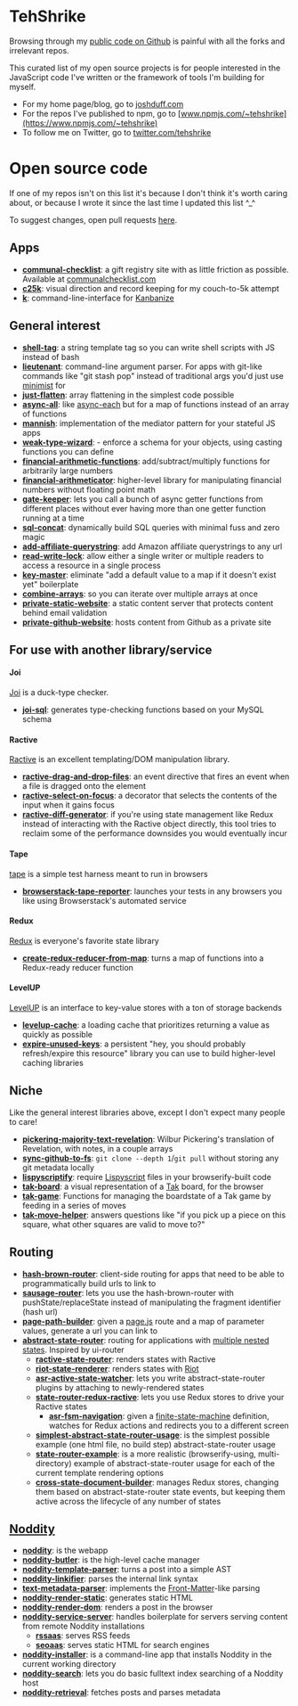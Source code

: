 # TehShrike

Browsing through my [public code on Github](https://github.com/TehShrike?tab=repositories) is painful with all the forks and irrelevant repos.

This curated list of my open source projects is for people interested in the JavaScript code I've written or the framework of tools I'm building for myself.

- For my home page/blog, go to [joshduff.com](http://joshduff.com/)
- For the repos I've published to npm, go to [www.npmjs.com/~tehshrike](https://www.npmjs.com/~tehshrike)
- To follow me on Twitter, go to [twitter.com/tehshrike](https://twitter.com/tehshrike)

# Open source code

If one of my repos isn't on this list it's because I don't think it's worth caring about, or because I wrote it since the last time I updated this list ^_^

To suggest changes, open pull requests [here](https://github.com/TehShrike/tehshrike.github.io/blob/master/index.md).

## Apps

- **[communal-checklist](https://github.com/TehShrike/communal-checklist)**: a gift registry site with as little friction as possible.  Available at [communalchecklist.com](http://communalchecklist.com/)
- **[c25k](https://github.com/TehShrike/c25k)**: visual direction and record keeping for my couch-to-5k attempt
- **[k](https://github.com/TehShrike/k)**: command-line-interface for [Kanbanize](https://kanbanize.com/)

## General interest

- **[shell-tag](https://github.com/TehShrike/shell-tag)**: a string template tag so you can write shell scripts with JS instead of bash
- **[lieutenant](https://github.com/TehShrike/lieutenant)**: command-line argument parser.  For apps with git-like commands like "git stash pop" instead of traditional args you'd just use [minimist](https://github.com/substack/minimist) for
- **[just-flatten](https://github.com/TehShrike/just-flatten)**: array flattening in the simplest code possible
- **[async-all](https://github.com/TehShrike/async-all)**: like [async-each](https://github.com/paulmillr/async-each) but for a map of functions instead of an array of functions
- **[mannish](https://github.com/TehShrike/mannish)**: implementation of the mediator pattern for your stateful JS apps
- **[weak-type-wizard](https://github.com/TehShrike/weak-type-wizard)**: - enforce a schema for your objects, using casting functions you can define
- **[financial-arithmetic-functions](https://github.com/TehShrike/financial-arithmetic-functions)**: add/subtract/multiply functions for arbitrarily large numbers
- **[financial-arithmeticator](https://github.com/TehShrike/financial-arithmeticator)**: higher-level library for manipulating financial numbers without floating point math
- **[gate-keeper](https://github.com/TehShrike/gate-keeper)**: lets you call a bunch of async getter functions from different places without ever having more than one getter function running at a time
- **[sql-concat](https://github.com/TehShrike/sql-concat)**: dynamically build SQL queries with minimal fuss and zero magic
- **[add-affiliate-querystring](https://github.com/TehShrike/add-affiliate-querystring)**: add Amazon affiliate querystrings to any url
- **[read-write-lock](https://github.com/TehShrike/read-write-lock)**: allow either a single writer or multiple readers to access a resource in a single process
- **[key-master](https://github.com/TehShrike/key-master)**: eliminate "add a default value to a map if it doesn't exist yet" boilerplate
- **[combine-arrays](https://github.com/TehShrike/combine-arrays)**: so you can iterate over multiple arrays at once
- **[private-static-website](https://github.com/TehShrike/private-static-website)**: a static content server that protects content behind email validation
- **[private-github-website](https://github.com/TehShrike/private-github-website)**: hosts content from Github as a private site

## For use with another library/service

#### Joi

[Joi](https://github.com/hapijs/joi) is a duck-type checker.

- **[joi-sql](https://github.com/TehShrike/joi-sql)**: generates type-checking functions based on your MySQL schema

#### Ractive

[Ractive](http://www.ractivejs.org/) is an excellent templating/DOM manipulation library.

- **[ractive-drag-and-drop-files](https://github.com/TehShrike/ractive-drag-and-drop-files)**: an event directive that fires an event when a file is dragged onto the element
- **[ractive-select-on-focus](https://github.com/TehShrike/ractive-select-on-focus)**: a decorator that selects the contents of the input when it gains focus
- **[ractive-diff-generator](https://github.com/TehShrike/ractive-diff-generator)**: if you're using state management like Redux instead of interacting with the Ractive object directly, this tool tries to reclaim some of the performance downsides you would eventually incur

#### Tape

[tape](https://github.com/substack/tape) is a simple test harness meant to run in browsers

- **[browserstack-tape-reporter](https://github.com/TehShrike/browserstack-tape-reporter)**: launches your tests in any browsers you like using Browserstack's automated service

#### Redux

[Redux](http://redux.js.org/) is everyone's favorite state library

- **[create-redux-reducer-from-map](https://github.com/TehShrike/create-redux-reducer-from-map)**: turns a map of functions into a Redux-ready reducer function

#### LevelUP

[LevelUP](https://github.com/Level/levelup) is an interface to key-value stores with a ton of storage backends

- **[levelup-cache](https://github.com/TehShrike/levelup-cache)**: a loading cache that prioritizes returning a value as quickly as possible
- **[expire-unused-keys](https://github.com/TehShrike/expire-unused-keys)**: a persistent "hey, you should probably refresh/expire this resource" library you can use to build higher-level caching libraries


## Niche

Like the general interest libraries above, except I don't expect many people to care!

- **[pickering-majority-text-revelation](https://github.com/TehShrike/pickering-majority-text-revelation)**: Wilbur Pickering's translation of Revelation, with notes, in a couple arrays
- **[sync-github-to-fs](https://github.com/TehShrike/sync-github-to-fs)**: `git clone --depth 1`/`git pull` without storing any git metadata locally
- **[lispyscriptify](https://github.com/TehShrike/lispyscriptify)**: require [Lispyscript](http://lispyscript.com/) files in your browserify-built code
- **[tak-board](https://github.com/TehShrike/tak-board)**: a visual representation of a [Tak](http://cheapass.com/tak/) board, for the browser
- **[tak-game](https://github.com/TehShrike/tak-game)**: Functions for managing the boardstate of a Tak game by feeding in a series of moves
- **[tak-move-helper](https://github.com/TehShrike/tak-move-helper)**: answers questions like "if you pick up a piece on this square, what other squares are valid to move to?"

## Routing

- **[hash-brown-router](https://github.com/TehShrike/hash-brown-router)**: client-side routing for apps that need to be able to programmatically build urls to link to
- **[sausage-router](https://github.com/TehShrike/sausage-router)**: lets you use the hash-brown-router with pushState/replaceState instead of manipulating the fragment identifier (hash url)
- **[page-path-builder](https://github.com/TehShrike/page-path-builder)**: given a [page.js](https://github.com/visionmedia/page.js) route and a map of parameter values, generate a url you can link to
- **[abstract-state-router](https://github.com/TehShrike/abstract-state-router)**: routing for applications with [multiple nested states](http://joshduff.com/#!/post/2015-06-why-you-need-a-state-router.md).  Inspired by ui-router
  - **[ractive-state-router](https://github.com/TehShrike/ractive-state-router)**: renders states with Ractive
  - **[riot-state-renderer](https://github.com/TehShrike/riot-state-renderer)**: renders states with [Riot](http://riotjs.com/)
  - **[asr-active-state-watcher](https://github.com/TehShrike/asr-active-state-watcher)**: lets you write abstract-state-router plugins by attaching to newly-rendered states
  - **[state-router-redux-ractive](https://github.com/TehShrike/state-router-redux-ractive)**: lets you use Redux stores to drive your Ractive states
    - **[asr-fsm-navigation](https://github.com/TehShrike/asr-fsm-navigation)**: given a [finite-state-machine](https://github.com/dominictarr/fsm) definition, watches for Redux actions and redirects you to a different screen
  - **[simplest-abstract-state-router-usage](https://github.com/TehShrike/simplest-abstract-state-router-usage)**: is the simplest possible example (one html file, no build step) abstract-state-router usage
  - **[state-router-example](https://github.com/TehShrike/state-router-example)**: is a more realistic (browserify-using, multi-directory) example of abstract-state-router usage for each of the current template rendering options
  - **[cross-state-document-builder](https://github.com/TehShrike/cross-state-document-builder)**: manages Redux stores, changing them based on abstract-state-router state events, but keeping them active across the lifecycle of any number of states

## [Noddity](http://noddity.com/)

- **[noddity](https://github.com/TehShrike/noddity)**: is the webapp
- **[noddity-butler](https://github.com/TehShrike/noddity-butler)**: is the high-level cache manager
- **[noddity-template-parser](https://github.com/TehShrike/noddity-template-parser)**: turns a post into a simple AST
- **[noddity-linkifier](https://github.com/TehShrike/noddity-linkifier)**: parses the internal link syntax
- **[text-metadata-parser](https://github.com/TehShrike/text-metadata-parser)**: implements the [Front-Matter](http://jekyllrb.com/docs/frontmatter/)-like parsing
- **[noddity-render-static](https://github.com/TehShrike/noddity-render-static)**: generates static HTML
- **[noddity-render-dom](https://github.com/ArtskydJ/noddity-render-dom)**: renders a post in the browser
- **[noddity-service-server](https://github.com/TehShrike/noddity-service-server)**: handles boilerplate for servers serving content from remote Noddity installations
  - **[rssaas](https://github.com/TehShrike/rssaas)**: serves RSS feeds
  - **[seoaas](https://github.com/TehShrike/seoaas)**: serves static HTML for search engines
- **[noddity-installer](https://github.com/TehShrike/noddity-installer)**: is a command-line app that installs Noddity in the current working directory
- **[noddity-search](https://github.com/TehShrike/noddity-search)**: lets you do basic fulltext index searching of a Noddity host
- **[noddity-retrieval](https://github.com/TehShrike/noddity-retrieval)**: fetches posts and parses metadata
